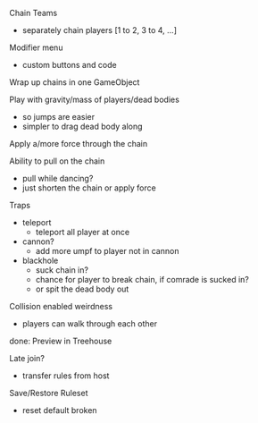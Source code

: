 Chain Teams
 - separately chain players [1 to 2, 3 to 4, ...]

Modifier menu
  - custom buttons and code

Wrap up chains in one GameObject

Play with gravity/mass of players/dead bodies
 - so jumps are easier
 - simpler to drag dead body along

Apply a/more force through the chain

Ability to pull on the chain
 - pull while dancing?
 - just shorten the chain or apply force

Traps 
 - teleport
   - teleport all player at once
 - cannon?
   - add more umpf to player not in cannon
 - blackhole
   - suck chain in?
   - chance for player to break chain, if comrade is sucked in?
   - or spit the dead body out
   
Collision enabled weirdness
 - players can walk through each other

done:
  Preview in Treehouse

  Late join?
   - transfer rules from host

  Save/Restore Ruleset
  - reset default broken
